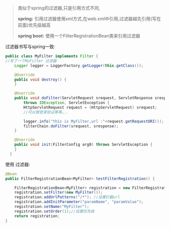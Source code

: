 > 类似于spring的过滤器,只是引用方式不同,  
>
> **spring:**  引用过滤器使用xml方式,在web.xml中引用,过滤器越先引用(写在前面)优先级越高  
>
> **spring boot:** 使用一个FilterRegistrationBean类来引用过滤器



过滤器书写与spring一致:  
```java
public class MyFilter implements Filter {
//写了一个MyFilter 过滤器
    Logger logger = LoggerFactory.getLogger(this.getClass());

    @Override
    public void destroy() {
    }

    @Override
    public void doFilter(ServletRequest srequest, ServletResponse sresponse, FilterChain filterChain)
        throws IOException, ServletException {
        HttpServletRequest request = (HttpServletRequest) srequest;
        //可以做登录验证等等…..

        logger.info("this is MyFilter,url :"+request.getRequestURI());
        filterChain.doFilter(srequest, sresponse);
    }

    @Override
    public void init(FilterConfig arg0) throws ServletException {
    }
  }

```

使用 过滤器:
```java
@Bean
public FilterRegistrationBean<MyFilter> testFilterRegistration() {

    FilterRegistrationBean<MyFilter> registration = new FilterRegistrationBean<MyFilter>();
    registration.setFilter(new MyFilter());
    registration.addUrlPatterns("/*"); //设置拦截url
    registration.addInitParameter("paramName", "paramValue");
    registration.setName("MyFilter");
    registration.setOrder(1);//设置优先级
    return registration;
}
```